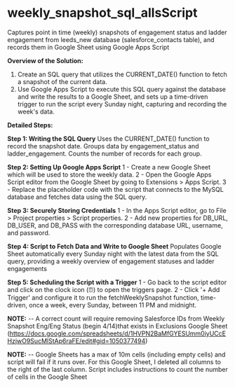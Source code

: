 # weekly_snapshot_sql_allsScript
Captures point in time (weekly) snapshots of engagement status and ladder engagement from leeds_new database (salesforce_contacts table), and records them in Google Sheet using Google Apps Script

**Overview of the Solution:**

1) Create an SQL query that utilizes the CURRENT_DATE() function to fetch a snapshot of the current data.
2) Use Google Apps Script to execute this SQL query against the database and write the results to a Google Sheet, and sets up a time-driven trigger to run the script every Sunday night, capturing and recording the week's data.

**Detailed Steps:**

**Step 1: Writing the SQL Query**
Uses the CURRENT_DATE() function to record the snapshot date. Groups data by engagement_status and ladder_engagement. Counts the number of records for each group.

**Step 2: Setting Up Google Apps Script**
1 - Create a new Google Sheet which will be used to store the weekly data.
2 - Open the Google Apps Script editor from the Google Sheet by going to Extensions > Apps Script.
3 - Replace the placeholder code with the script that connects to the MySQL database and fetches data using the SQL query.

**Step 3: Securely Storing Credentials**
1 - In the Apps Script editor, go to File > Project properties > Script properties.
2 - Add new properties for DB_URL, DB_USER, and DB_PASS with the corresponding database URL, username, and password.

**Step 4: Script to Fetch Data and Write to Google Sheet**
Populates Google Sheet automatically every Sunday night with the latest data from the SQL query, providing a weekly overview of engagement statuses and ladder engagements

**Step 5: Scheduling the Script with a Trigger**
1 - Go back to the script editor and click on the clock icon (⏰) to open the triggers page.
2 - Click '+ Add Trigger' and configure it to run the fetchWeeklySnapshot function, time-driven, once a week, every Sunday, between 11 PM and midnight.

**NOTE:**
-- A correct count will require removing Salesforce IDs from Weekly Snapshot Eng/Eng Status (begin 4/14)that exists in Exclusions Google Sheet (https://docs.google.com/spreadsheets/d/1HVPN2BaMfGYESUmm0iyUCcEHzjwO9SucMlStAp6raFE/edit#gid=1050377494)

**NOTE:**
-- Google Sheets has a max of 10m cells (including empty cells) and script will fail if it runs over. For this Google Sheet, I deleted all columns to the right of the last column. Script includes instructions to count the number of cells in the Google Sheet

